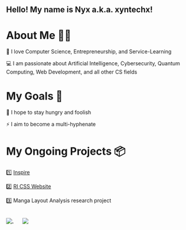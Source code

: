 ## Hello! My name is Nyx a.k.a. xyntechx!

# About Me 👩‍💻

🧡 I love Computer Science, Entrepreneurship, and Service-Learning

💻 I am passionate about Artificial Intelligence, Cybersecurity, Quantum Computing, Web Development, and all other CS fields

# My Goals 🎯

💪 I hope to stay hungry and foolish

⚡️ I aim to become a multi-hyphenate

# My Ongoing Projects 📦

1️⃣ <a href="https://github.com/xyntechx/Inspire">Inspire</a>

2️⃣ <a href="https://github.com/janani10734/ccaweb">RI CSS Website</a>

3️⃣ Manga Layout Analysis research project

<br>

<a href="https://github.com/xyntechx">
  <img align="center" src="https://github-readme-stats.vercel.app/api/?username=xyntechx&show_icons=true&include_all_commits=true&theme=radical"/>
</a>
&nbsp;&nbsp;&nbsp;&nbsp;&nbsp;
<a href="https://github.com/xyntechx">
  <img align="center" src="https://github-readme-stats.vercel.app/api/top-langs/?username=xyntechx&exclude_repo=BlackHole,BlackHole-Game,MilkyWay-Game&theme=radical"/>
</a>

